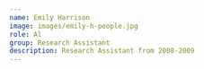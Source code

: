 ```yaml
---
name: Emily Harrison
image: images/emily-h-people.jpg
role: Al
group: Research Assistant
description: Research Assistant from 2008-2009
---
```

